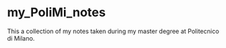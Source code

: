 # my_PoliMi_notes
 This a collection of my notes taken during my master degree at Politecnico di Milano.
